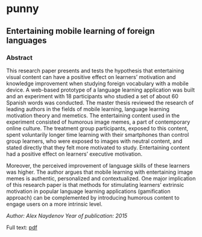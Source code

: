 # punny

## Entertaining mobile learning of foreign languages

### Abstract

This research paper presents and tests the hypothesis that entertaining visual content can have a positive effect on learners’ motivation and knowledge improvement when studying foreign vocabulary with a mobile device. A web-based prototype of a language learning application was built and an experiment with 18 participants who studied a set of about 60 Spanish words was conducted. The master thesis reviewed the research of leading authors in the fields of mobile learning, language learning motivation theory and memetics. The entertaining content used in the experiment consisted of humorous image memes, a part of contemporary online culture. The treatment group participants, exposed to this content, spent voluntarily longer time learning with their smartphones than control group learners, who were exposed to images with neutral content, and stated directly that they felt more motivated to study. Entertaining content had a positive effect on learners’ executive motivation.

Moreover, the perceived improvement of language skills of these learners was higher. The author argues that mobile learning with entertaining image memes is authentic, personalized and contextualized. One major implication of this research paper is that methods for stimulating learners’ extrinsic motivation in popular language learning applications (gamification approach) can be complemented by introducing humorous content to engage users on a more intrinsic level.

*Author: Alex Naydenov
Year of publication: 2015*

Full text: [pdf](http://vremigrant.com/wp-content/uploads/2018/04/Entertaining-mobile-learning-of-foreign-languages.pdf)
